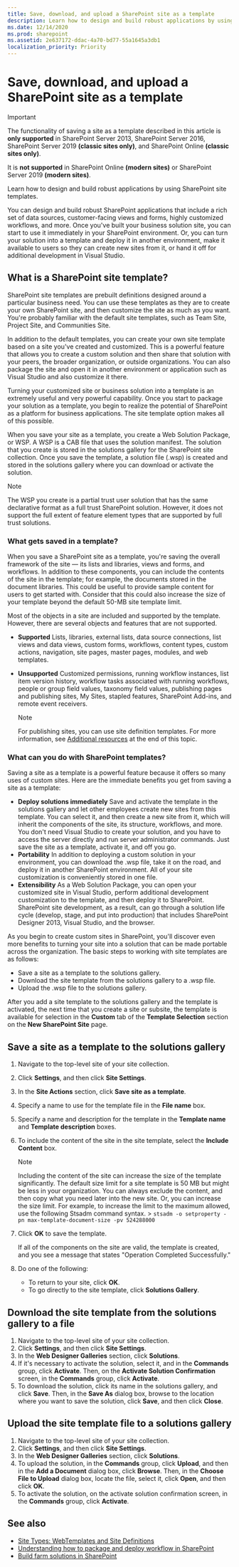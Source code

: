 ```yaml
---
title: Save, download, and upload a SharePoint site as a template
description: Learn how to design and build robust applications by using SharePoint site templates.
ms.date: 12/14/2020
ms.prod: sharepoint
ms.assetid: 2e637172-ddac-4a70-bd77-55a1645a3db1
localization_priority: Priority
---
```

# Save, download, and upload a SharePoint site as a template

> [!IMPORTANT]
> The functionality of saving a site as a template described in this article is **only supported** in SharePoint Server 2013, SharePoint Server 2016, SharePoint Server 2019 **(classic sites only)**, and SharePoint Online **(classic sites only)**.
>
> It is **not supported** in SharePoint Online **(modern sites)** or SharePoint Server 2019 **(modern sites)**.

Learn how to design and build robust applications by using SharePoint site templates.

You can design and build robust SharePoint applications that include a rich set of data sources, customer-facing views and forms, highly customized workflows, and more. Once you've built your business solution site, you can start to use it immediately in your SharePoint environment. Or, you can turn your solution into a template and deploy it in another environment, make it available to users so they can create new sites from it, or hand it off for additional development in Visual Studio.

## What is a SharePoint site template?

SharePoint site templates are prebuilt definitions designed around a particular business need. You can use these templates as they are to create your own SharePoint site, and then customize the site as much as you want. You're probably familiar with the default site templates, such as Team Site, Project Site, and Communities Site.

In addition to the default templates, you can create your own site template based on a site you've created and customized. This is a powerful feature that allows you to create a custom solution and then share that solution with your peers, the broader organization, or outside organizations. You can also package the site and open it in another environment or application such as Visual Studio and also customize it there.

Turning your customized site or business solution into a template is an extremely useful and very powerful capability. Once you start to package your solution as a template, you begin to realize the potential of SharePoint as a platform for business applications. The site template option makes all of this possible.

When you save your site as a template, you create a Web Solution Package, or WSP. A WSP is a CAB file that uses the solution manifest. The solution that you create is stored in the solutions gallery for the SharePoint site collection. Once you save the template, a solution file (.wsp) is created and stored in the solutions gallery where you can download or activate the solution.

> [!NOTE]
> The WSP you create is a partial trust user solution that has the same declarative format as a full trust SharePoint solution. However, it does not support the full extent of feature element types that are supported by full trust solutions.

### What gets saved in a template?

When you save a SharePoint site as a template, you're saving the overall framework of the site — its lists and libraries, views and forms, and workflows. In addition to these components, you can include the contents of the site in the template; for example, the documents stored in the document libraries. This could be useful to provide sample content for users to get started with. Consider that this could also increase the size of your template beyond the default 50-MB site template limit.

Most of the objects in a site are included and supported by the template. However, there are several objects and features that are not supported.

- **Supported** Lists, libraries, external lists, data source connections, list views and data views, custom forms, workflows, content types, custom actions, navigation, site pages, master pages, modules, and web templates.
- **Unsupported** Customized permissions, running workflow instances, list item version history, workflow tasks associated with running workflows, people or group field values, taxonomy field values, publishing pages and publishing sites, My Sites, stapled features, SharePoint Add-ins, and remote event receivers.

    > [!NOTE]
    > For publishing sites, you can use site definition templates. For more information, see  [Additional resources](save-download-and-upload-a-sharepoint-site-as-a-template.md#see-also) at the end of this topic.

### What can you do with SharePoint templates?

Saving a site as a template is a powerful feature because it offers so many uses of custom sites. Here are the immediate benefits you get from saving a site as a template:

- **Deploy solutions immediately** Save and activate the template in the solutions gallery and let other employees create new sites from this template. You can select it, and then create a new site from it, which will inherit the components of the site, its structure, workflows, and more. You don't need Visual Studio to create your solution, and you have to access the server directly and run server administrator commands. Just save the site as a template, activate it, and off you go.
- **Portability** In addition to deploying a custom solution in your environment, you can download the .wsp file, take it on the road, and deploy it in another SharePoint environment. All of your site customization is conveniently stored in one file.
- **Extensibility** As a Web Solution Package, you can open your customized site in Visual Studio, perform additional development customization to the template, and then deploy it to SharePoint. SharePoint site development, as a result, can go through a solution life cycle (develop, stage, and put into production) that includes SharePoint Designer 2013, Visual Studio, and the browser.

As you begin to create custom sites in SharePoint, you'll discover even more benefits to turning your site into a solution that can be made portable across the organization. The basic steps to working with site templates are as follows:

- Save a site as a template to the solutions gallery.
- Download the site template from the solutions gallery to a .wsp file.
- Upload the .wsp file to the solutions gallery.

After you add a site template to the solutions gallery and the template is activated, the next time that you create a site or subsite, the template is available for selection in the **Custom** tab of the **Template Selection** section on the **New SharePoint Site** page.

## Save a site as a template to the solutions gallery

1. Navigate to the top-level site of your site collection.
1. Click **Settings**, and then click **Site Settings**.
1. In the **Site Actions** section, click **Save site as a template**.
1. Specify a name to use for the template file in the **File name** box.
1. Specify a name and description for the template in the **Template name** and **Template description** boxes.
1. To include the content of the site in the site template, select the **Include Content** box.

    > [!NOTE]
    > Including the content of the site can increase the size of the template significantly. The default size limit for a site template is 50 MB but might be less in your organization. You can always exclude the content, and then copy what you need later into the new site. Or, you can increase the size limit. For example, to increase the limit to the maximum allowed, use the following Stsadm command syntax. >  `stsadm -o setproperty -pn max-template-document-size -pv 524288000`

1. Click **OK** to save the template.

    If all of the components on the site are valid, the template is created, and you see a message that states "Operation Completed Successfully."

1. Do one of the following:

    - To return to your site, click **OK**.
    - To go directly to the site template, click **Solutions Gallery**.

## Download the site template from the solutions gallery to a file

1. Navigate to the top-level site of your site collection.
1. Click **Settings**, and then click **Site Settings**.
1. In the **Web Designer Galleries** section, click **Solutions**.
1. If it's necessary to activate the solution, select it, and in the **Commands** group, click **Activate**. Then, on the **Activate Solution Confirmation** screen, in the **Commands** group, click **Activate**.
1. To download the solution, click its name in the solutions gallery, and click **Save**. Then, in the **Save As** dialog box, browse to the location where you want to save the solution, click **Save**, and then click **Close**.

## Upload the site template file to a solutions gallery

1. Navigate to the top-level site of your site collection.
1. Click **Settings**, and then click **Site Settings**.
1. In the **Web Designer Galleries** section, click **Solutions**.
1. To upload the solution, in the **Commands** group, click **Upload**, and then in the **Add a Document** dialog box, click **Browse**. Then, in the **Choose File to Upload** dialog box, locate the file, select it, click **Open**, and then click **OK**.
1. To activate the solution, on the activate solution confirmation screen, in the **Commands** group, click **Activate**.

## See also

- [Site Types: WebTemplates and Site Definitions](/previous-versions/office/developer/sharepoint-2010/ms434313(v=office.14))
- [Understanding how to package and deploy workflow in SharePoint](https://docs.microsoft.com/sharepoint/dev/general-development/understanding-how-to-package-and-deploy-workflow-in-sharepoint)
- [Build farm solutions in SharePoint](build-farm-solutions-in-sharepoint.md)
